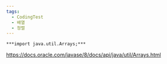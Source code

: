 ```yaml
---
tags:
  - CodingTest
  - 배열
  - 정렬
---
```

`***import java.util.Arrays;***`

https://docs.oracle.com/javase/8/docs/api/java/util/Arrays.html